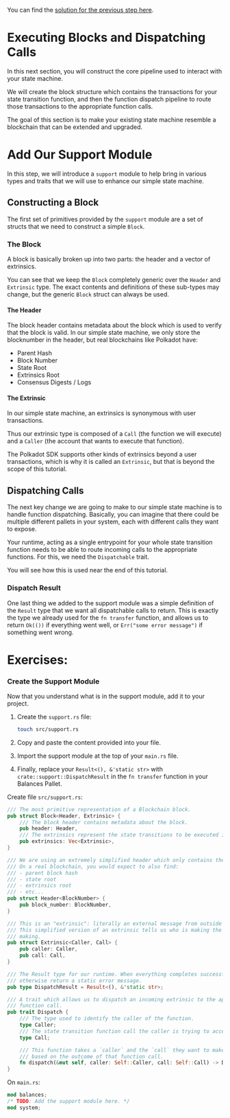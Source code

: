 You can find the [solution for the previous step here](https://gist.github.com/nomadbitcoin/2b3beb37b376732e6c000053e04f07ff).

# Executing Blocks and Dispatching Calls

In this next section, you will construct the core pipeline used to interact with your state machine.

We will create the block structure which contains the transactions for your state transition function, and then the function dispatch pipeline to route those transactions to the appropriate function calls.

The goal of this section is to make your existing state machine resemble a blockchain that can be extended and upgraded.

# Add Our Support Module

In this step, we will introduce a `support` module to help bring in various types and traits that we will use to enhance our simple state machine.

## Constructing a Block

The first set of primitives provided by the `support` module are a set of structs that we need to construct a simple `Block`.

### The Block

A block is basically broken up into two parts: the header and a vector of extrinsics.

You can see that we keep the `Block` completely generic over the `Header` and `Extrinsic` type. The exact contents and definitions of these sub-types may change, but the generic `Block` struct can always be used.

#### The Header

The block header contains metadata about the block which is used to verify that the block is valid. In our simple state machine, we only store the blocknumber in the header, but real blockchains like Polkadot have:

- Parent Hash
- Block Number
- State Root
- Extrinsics Root
- Consensus Digests / Logs

#### The Extrinsic

In our simple state machine, an extrinsics is synonymous with user transactions.

Thus our extrinsic type is composed of a `Call` (the function we will execute) and a `Caller` (the account that wants to execute that function).

The Polkadot SDK supports other kinds of extrinsics beyond a user transactions, which is why it is called an `Extrinsic`, but that is beyond the scope of this tutorial.

## Dispatching Calls

The next key change we are going to make to our simple state machine is to handle function dispatching. Basically, you can imagine that there could be multiple different pallets in your system, each with different calls they want to expose.

Your runtime, acting as a single entrypoint for your whole state transition function needs to be able to route incoming calls to the appropriate functions. For this, we need the `Dispatchable` trait.

You will see how this is used near the end of this tutorial.

### Dispatch Result

One last thing we added to the support module was a simple definition of the `Result` type that we want all dispatchable calls to return. This is exactly the type we already used for the `fn transfer` function, and allows us to return `Ok(())` if everything went well, or `Err("some error message")` if something went wrong.

# Exercises:

### Create the Support Module

Now that you understand what is in the support module, add it to your project.

1. Create the `support.rs` file:

	```bash
	touch src/support.rs
	```

2. Copy and paste the content provided into your file.
3. Import the support module at the top of your `main.rs` file.
4. Finally, replace your `Result<(), &'static str>` with `crate::support::DispatchResult` in the `fn transfer` function in your Balances Pallet.

Create file `src/support.rs`:

```rust
/// The most primitive representation of a Blockchain block.
pub struct Block<Header, Extrinsic> {
	/// The block header contains metadata about the block.
	pub header: Header,
	/// The extrinsics represent the state transitions to be executed in this block.
	pub extrinsics: Vec<Extrinsic>,
}

/// We are using an extremely simplified header which only contains the current block number.
/// On a real blockchain, you would expect to also find:
/// - parent block hash
/// - state root
/// - extrinsics root
/// - etc...
pub struct Header<BlockNumber> {
	pub block_number: BlockNumber,
}

/// This is an "extrinsic": literally an external message from outside of the blockchain.
/// This simplified version of an extrinsic tells us who is making the call, and which call they are
/// making.
pub struct Extrinsic<Caller, Call> {
	pub caller: Caller,
	pub call: Call,
}

/// The Result type for our runtime. When everything completes successfully, we return `Ok(())`,
/// otherwise return a static error message.
pub type DispatchResult = Result<(), &'static str>;

/// A trait which allows us to dispatch an incoming extrinsic to the appropriate state transition
/// function call.
pub trait Dispatch {
	/// The type used to identify the caller of the function.
	type Caller;
	/// The state transition function call the caller is trying to access.
	type Call;

	/// This function takes a `caller` and the `call` they want to make, and returns a `Result`
	/// based on the outcome of that function call.
	fn dispatch(&mut self, caller: Self::Caller, call: Self::Call) -> DispatchResult;
}
```


On `main.rs`:

```rust
mod balances;
/* TODO: Add the support module here. */
mod system;
```